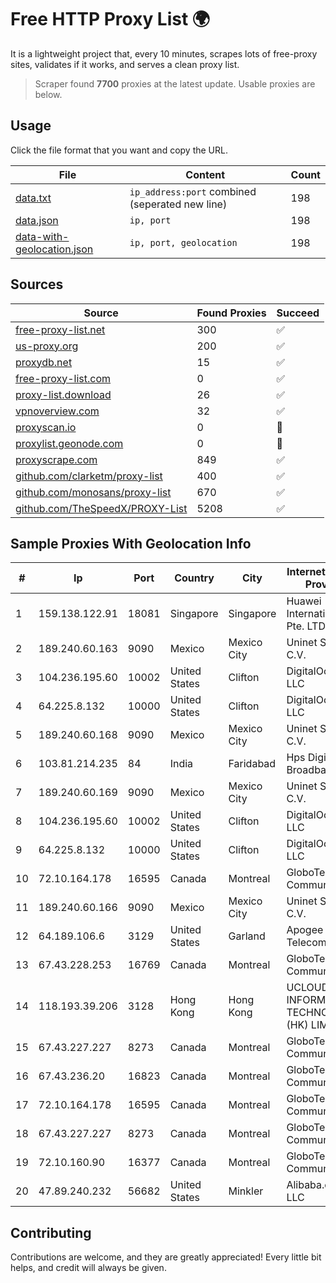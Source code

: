 
# Free HTTP Proxy List 🌍

It is a lightweight project that, every 10 minutes, scrapes lots of free-proxy sites, validates if it works, and serves a clean proxy list.


> Scraper found **7700** proxies at the latest update. Usable proxies are below.

## Usage

Click the file format that you want and copy the URL.


|File|Content|Count|
|----|-------|-----|
|[data.txt](https://raw.githubusercontent.com/themiralay/Proxy-List-World/master/data.txt)|`ip_address:port` combined (seperated new line)|198|
|[data.json](https://raw.githubusercontent.com/themiralay/Proxy-List-World/master/data.json)|`ip, port`|198|
|[data-with-geolocation.json](https://raw.githubusercontent.com/themiralay/Proxy-List-World/master/data-with-geolocation.json)|`ip, port, geolocation`|198|

## Sources

|Source|Found Proxies|Succeed|
|------|-------------|-------|
|[free-proxy-list.net](https://free-proxy-list.net)|300|✅|
|[us-proxy.org](https://www.us-proxy.org)|200|✅|
|[proxydb.net](http://proxydb.net)|15|✅|
|[free-proxy-list.com](https://free-proxy-list.com/?page=&port=&type%5B%5D=http&type%5B%5D=https&up_time=0&search=Search)|0|✅|
|[proxy-list.download](https://www.proxy-list.download/HTTP)|26|✅|
|[vpnoverview.com](https://vpnoverview.com/privacy/anonymous-browsing/free-proxy-servers)|32|✅|
|[proxyscan.io](https://www.proxyscan.io)|0|🚫|
|[proxylist.geonode.com](https://proxylist.geonode.com/api/proxy-list?limit=300&page=1&sort_by=lastChecked&sort_type=desc&protocols=http,https)|0|🚫|
|[proxyscrape.com](https://api.proxyscrape.com/v2/?request=displayproxies&protocol=http&timeout=10000&country=all&ssl=all&anonymity=all)|849|✅|
|[github.com/clarketm/proxy-list](https://raw.githubusercontent.com/clarketm/proxy-list/master/proxy-list-raw.txt)|400|✅|
|[github.com/monosans/proxy-list](https://raw.githubusercontent.com/monosans/proxy-list/main/proxies/http.txt)|670|✅|
|[github.com/TheSpeedX/PROXY-List](https://raw.githubusercontent.com/TheSpeedX/PROXY-List/master/http.txt)|5208|✅|


## Sample Proxies With Geolocation Info

|#|Ip|Port|Country|City|Internet Service Provider|
|-|--|----|-------|----|-------------------------|
|1|159.138.122.91|18081|Singapore|Singapore|Huawei International Pte. LTD|
|2|189.240.60.163|9090|Mexico|Mexico City|Uninet S.A. de C.V.|
|3|104.236.195.60|10002|United States|Clifton|DigitalOcean, LLC|
|4|64.225.8.132|10000|United States|Clifton|DigitalOcean, LLC|
|5|189.240.60.168|9090|Mexico|Mexico City|Uninet S.A. de C.V.|
|6|103.81.214.235|84|India|Faridabad|Hps Digital Broadband|
|7|189.240.60.169|9090|Mexico|Mexico City|Uninet S.A. de C.V.|
|8|104.236.195.60|10002|United States|Clifton|DigitalOcean, LLC|
|9|64.225.8.132|10000|United States|Clifton|DigitalOcean, LLC|
|10|72.10.164.178|16595|Canada|Montreal|GloboTech Communications|
|11|189.240.60.166|9090|Mexico|Mexico City|Uninet S.A. de C.V.|
|12|64.189.106.6|3129|United States|Garland|Apogee Telecom Inc.|
|13|67.43.228.253|16769|Canada|Montreal|GloboTech Communications|
|14|118.193.39.206|3128|Hong Kong|Hong Kong|UCLOUD INFORMATION TECHNOLOGY (HK) LIMITED|
|15|67.43.227.227|8273|Canada|Montreal|GloboTech Communications|
|16|67.43.236.20|16823|Canada|Montreal|GloboTech Communications|
|17|72.10.164.178|16595|Canada|Montreal|GloboTech Communications|
|18|67.43.227.227|8273|Canada|Montreal|GloboTech Communications|
|19|72.10.160.90|16377|Canada|Montreal|GloboTech Communications|
|20|47.89.240.232|56682|United States|Minkler|Alibaba.com LLC|



## Contributing

Contributions are welcome, and they are greatly appreciated! Every
little bit helps, and credit will always be given.

